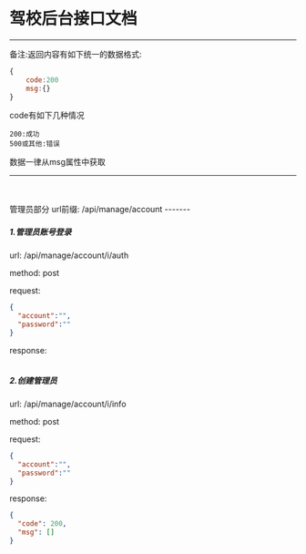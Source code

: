 驾校后台接口文档
===================
***
备注:返回内容有如下统一的数据格式:
``` javascript
{
    code:200
    msg:{}
}
```
code有如下几种情况
```
200:成功
500或其他:错误
```
数据一律从msg属性中获取
***
<br/>
<br/>
管理员部分
url前缀: /api/manage/account
-------

#####  1.管理员账号登录
url: /api/manage/account/i/auth

method: post

request: 
```json
{
  "account":"",
  "password":""
}
```

response:
```json

```


#####  2.创建管理员
url: /api/manage/account/i/info

method: post

request: 
```json
{
  "account":"",
  "password":""
}
```

response:
```json
{
  "code": 200,
  "msg": []
}
```
